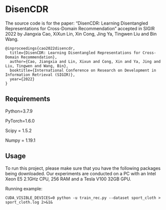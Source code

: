 DisenCDR
===

The source code is for the paper: “DisenCDR: Learning Disentangled Representations for Cross-Domain Recommendation” accepted in SIGIR 2022 by Jiangxia Cao, XiXun Lin, Xin Cong, Jing Ya, Tingwen Liu and Bin Wang.

```
@inproceedings{cao2022disencdr,
  title={DisenCDR: Learning Disentangled Representations for Cross-Domain Recommendation},
  author={Cao, Jiangxia and Lin, Xixun and Cong, Xin and Ya, Jing and Liu, Tingwen and Wang, Bin},
  booktitle={International Conference on Research on Development in Information Retrieval (SIGIR)},
  year={2022}
}
```

Requirements
---

Python=3.7.9

PyTorch=1.6.0

Scipy = 1.5.2

Numpy = 1.19.1

Usage
---

To run this project, please make sure that you have the following packages being downloaded. Our experiments are conducted on a PC with an Intel Xeon E5 2.1GHz CPU, 256 RAM and a Tesla V100 32GB GPU. 

Running example:

```shell
CUDA_VISIBLE_DEVICES=0 python -u train_rec.py --dataset sport_cloth > sport_cloth.log 2>&1&
```



